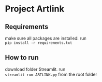 # Project Artlink
## Requirements
make sure all packages are installed. run\
`pip install -r requirements.txt`
## How to run
download folder Streamlit. run\
`streamlit run ARTLINK.py`
from the root folder
